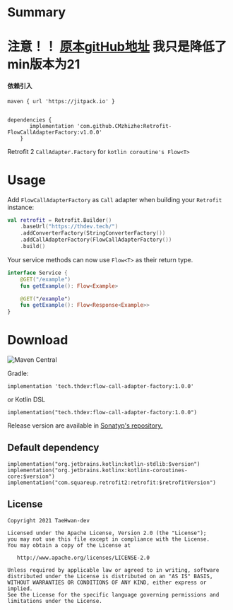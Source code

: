 # Summary

# 注意！！ [原本gitHub地址](https://github.com/taehwandev/Retrofit-FlowCallAdapterFactory) 我只是降低了min版本为21

#### 依赖引入
```
maven { url 'https://jitpack.io' }


dependencies {
	   implementation 'com.github.CMzhizhe:Retrofit-FlowCallAdapterFactory:v1.0.0'
	}
```


Retrofit 2 `CallAdapter.Factory` for `kotlin coroutine's Flow<T>`

# Usage

Add `FlowCallAdapterFactory` as `Call` adapter when building your `Retrofit` instance:

```kotlin
val retrofit = Retrofit.Builder()
    .baseUrl("https://thdev.tech/")
    .addConverterFactory(StringConverterFactory())
    .addCallAdapterFactory(FlowCallAdapterFactory())
    .build()
```

Your service methods can now use `Flow<T>` as their return type.

```kotlin
interface Service {
    @GET("/example")
    fun getExample(): Flow<Example>

    @GET("/example")
    fun getExample(): Flow<Response<Example>>
}
```

# Download

![Maven Central](https://img.shields.io/maven-central/v/tech.thdev/flow-call-adapter-factory)

Gradle:

```
implementation 'tech.thdev:flow-call-adapter-factory:1.0.0'
```

or Kotlin DSL

```
implementation("tech.thdev:flow-call-adapter-factory:1.0.0")
```

Release version are available in [Sonatyp's repository.](https://search.maven.org/artifact/tech.thdev/flow-call-adapter-factory?fbclid=IwAR31h2mm6MYMGG_Wrwm4lB_Gm0EoQkMOUv63pX27WVwIYB6MATbWkQgNAWc)

## Default dependency

```
implementation("org.jetbrains.kotlin:kotlin-stdlib:$version")
implementation("org.jetbrains.kotlinx:kotlinx-coroutines-core:$version")
implementation("com.squareup.retrofit2:retrofit:$retrofitVersion")
```

## License

```
Copyright 2021 TaeHwan-dev

Licensed under the Apache License, Version 2.0 (the "License");
you may not use this file except in compliance with the License.
You may obtain a copy of the License at

   http://www.apache.org/licenses/LICENSE-2.0

Unless required by applicable law or agreed to in writing, software
distributed under the License is distributed on an "AS IS" BASIS,
WITHOUT WARRANTIES OR CONDITIONS OF ANY KIND, either express or implied.
See the License for the specific language governing permissions and
limitations under the License.
```

